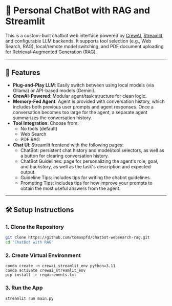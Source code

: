# 🤖 Personal ChatBot with RAG and Streamlit

This is a custom-built chatbot web interface powered by [CrewAI](https://github.com/joaomdmoura/crewai), [Streamlit](https://streamlit.io/), and configurable LLM backends. It supports tool selection (e.g., Web Search, RAG), local/remote model switching, and PDF document uploading for Retrieval-Augmented Generation (RAG).

---

## 🚀 Features

- **Plug-and-Play LLM**: Easily switch between using local models (via Ollama) or API-based models (Gemini).
- **CrewAI-Powered**: Modular agent/task structure for clean logic.
- **Memory-Fed Agent**: Agent is provided with conversation history, which includes both previous user prompts and agent responses. Once a conversation becomes too large for the agent, a separate agent summarizes the conversation history. 
- **Tool Integration**: Choose from:
  - No tools (default)
  - Web Search 
  - PDF RAG
- **Chat UI**: Streamlit frontend with the following pages:
  - ChatBot: persistent chat history and model/tool selectors, as well as a button for clearing conversation history.
  - ChatBot Guidelines: page for personalizing the agent's role, goal, and backstory, as well as the task's description and expected output.
  - Guideline Tips: includes tips for writing the chabot guidelines.
  - Prompting Tips: includes tips for how improve your prompts to obtain the most useful answers from the agent.
 


---

## 🛠️ Setup Instructions

### 1. Clone the Repository

```bash
git clone https://github.com/tomaspfd/chatbot-websearch-rag.git
cd "ChatBot with RAG"
```

### 2. Create Virtual Environment

```
conda create -n crewai_streamlit_env python=3.11
conda activate crewai_streamlit_env
pip install -r requirements.txt
```

### 3. Run the App
```
streamlit run main.py
```